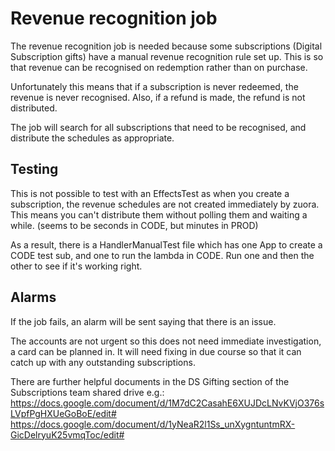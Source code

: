 # Revenue recognition job

The revenue recognition job is needed because some subscriptions (Digital Subscription gifts)
have a manual revenue recognition rule set up.  This is so that revenue can be recognised
on redemption rather than on purchase.

Unfortunately this means that if a subscription is never redeemed, the revenue is never recognised.
Also, if a refund is made, the refund is not distributed.

The job will search for all subscriptions that need to be recognised, and distribute the schedules
as appropriate.

## Testing

This is not possible to test with an EffectsTest as when you create a subscription, the revenue
schedules are not created immediately by zuora.  This means you can't distribute them without
polling them and waiting a while. (seems to be seconds in CODE, but minutes in PROD)

As a result, there is a HandlerManualTest file which has one App to create a CODE test sub, and one
to run the lambda in CODE.  Run one and then the other to see if it's working right.

## Alarms

If the job fails, an alarm will be sent saying that there is an issue.

The accounts are not urgent so this does not need immediate investigation, a card can be planned in.
It will need fixing in due course so that it can catch up with any outstanding subscriptions.

There are further helpful documents in the DS Gifting section of the Subscriptions team shared drive e.g.: 
https://docs.google.com/document/d/1M7dC2CasahE6XUJDcLNvKVjO376sLVpfPgHXUeGoBoE/edit#
https://docs.google.com/document/d/1yNeaR2l1Ss_unXygntuntmRX-GicDelryuK25vmqToc/edit#
